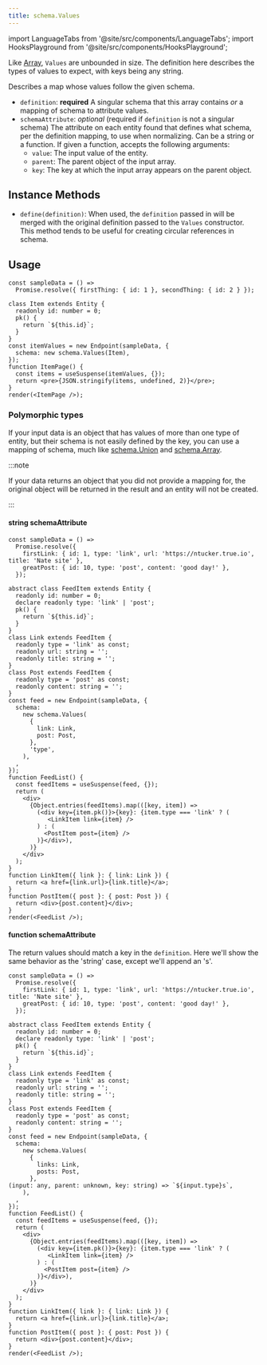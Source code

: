 ```yaml
---
title: schema.Values
---
```

<head>
  <title>schema.Values - Representing Objects with arbitrary keys | Rest Hooks</title>
</head>

import LanguageTabs from '@site/src/components/LanguageTabs';
import HooksPlayground from '@site/src/components/HooksPlayground';

Like [Array](./Array), `Values` are unbounded in size. The definition here describes the types of values to expect,
with keys being any string.

Describes a map whose values follow the given schema.

- `definition`: **required** A singular schema that this array contains _or_ a mapping of schema to attribute values.
- `schemaAttribute`: _optional_ (required if `definition` is not a singular schema) The attribute on each entity found that defines what schema, per the definition mapping, to use when normalizing.
  Can be a string or a function. If given a function, accepts the following arguments:
  - `value`: The input value of the entity.
  - `parent`: The parent object of the input array.
  - `key`: The key at which the input array appears on the parent object.

## Instance Methods

- `define(definition)`: When used, the `definition` passed in will be merged with the original definition passed to the `Values` constructor. This method tends to be useful for creating circular references in schema.

## Usage

<HooksPlayground groupId="schema" defaultOpen="y">

```tsx
const sampleData = () =>
  Promise.resolve({ firstThing: { id: 1 }, secondThing: { id: 2 } });

class Item extends Entity {
  readonly id: number = 0;
  pk() {
    return `${this.id}`;
  }
}
const itemValues = new Endpoint(sampleData, {
  schema: new schema.Values(Item),
});
function ItemPage() {
  const items = useSuspense(itemValues, {});
  return <pre>{JSON.stringify(items, undefined, 2)}</pre>;
}
render(<ItemPage />);
```

</HooksPlayground>

### Polymorphic types

If your input data is an object that has values of more than one type of entity, but their schema is not easily defined by the key, you can use a mapping of schema, much like [schema.Union](./Union.md) and [schema.Array](./Array.md).

:::note

If your data returns an object that you did not provide a mapping for, the original object will be returned in the result and an entity will not be created.

:::

#### string schemaAttribute

<HooksPlayground groupId="schema" defaultOpen="y">

```tsx
const sampleData = () =>
  Promise.resolve({
    firstLink: { id: 1, type: 'link', url: 'https://ntucker.true.io', title: 'Nate site' },
    greatPost: { id: 10, type: 'post', content: 'good day!' },
  });

abstract class FeedItem extends Entity {
  readonly id: number = 0;
  declare readonly type: 'link' | 'post';
  pk() {
    return `${this.id}`;
  }
}
class Link extends FeedItem {
  readonly type = 'link' as const;
  readonly url: string = '';
  readonly title: string = '';
}
class Post extends FeedItem {
  readonly type = 'post' as const;
  readonly content: string = '';
}
const feed = new Endpoint(sampleData, {
  schema:
    new schema.Values(
      {
        link: Link,
        post: Post,
      },
      'type',
    ),
  ,
});
function FeedList() {
  const feedItems = useSuspense(feed, {});
  return (
    <div>
      {Object.entries(feedItems).map(([key, item]) =>
        (<div key={item.pk()}>{key}: {item.type === 'link' ? (
           <LinkItem link={item} />
        ) : (
          <PostItem post={item} />
        )}</div>),
      )}
    </div>
  );
}
function LinkItem({ link }: { link: Link }) {
  return <a href={link.url}>{link.title}</a>;
}
function PostItem({ post }: { post: Post }) {
  return <div>{post.content}</div>;
}
render(<FeedList />);
```

</HooksPlayground>

#### function schemaAttribute

The return values should match a key in the `definition`. Here we'll show the same behavior as the 'string'
case, except we'll append an 's'.

<HooksPlayground groupId="schema" defaultOpen="y">

```tsx
const sampleData = () =>
  Promise.resolve({
    firstLink: { id: 1, type: 'link', url: 'https://ntucker.true.io', title: 'Nate site' },
    greatPost: { id: 10, type: 'post', content: 'good day!' },
  });

abstract class FeedItem extends Entity {
  readonly id: number = 0;
  declare readonly type: 'link' | 'post';
  pk() {
    return `${this.id}`;
  }
}
class Link extends FeedItem {
  readonly type = 'link' as const;
  readonly url: string = '';
  readonly title: string = '';
}
class Post extends FeedItem {
  readonly type = 'post' as const;
  readonly content: string = '';
}
const feed = new Endpoint(sampleData, {
  schema:
    new schema.Values(
      {
        links: Link,
        posts: Post,
      },
(input: any, parent: unknown, key: string) => `${input.type}s`,
    ),
  ,
});
function FeedList() {
  const feedItems = useSuspense(feed, {});
  return (
    <div>
      {Object.entries(feedItems).map(([key, item]) =>
        (<div key={item.pk()}>{key}: {item.type === 'link' ? (
           <LinkItem link={item} />
        ) : (
          <PostItem post={item} />
        )}</div>),
      )}
    </div>
  );
}
function LinkItem({ link }: { link: Link }) {
  return <a href={link.url}>{link.title}</a>;
}
function PostItem({ post }: { post: Post }) {
  return <div>{post.content}</div>;
}
render(<FeedList />);
```

</HooksPlayground>
